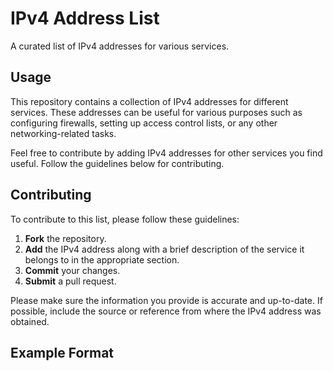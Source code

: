 # IPv4 Address List

A curated list of IPv4 addresses for various services.

## Usage

This repository contains a collection of IPv4 addresses for different services. These addresses can be useful for various purposes such as configuring firewalls, setting up access control lists, or any other networking-related tasks.

Feel free to contribute by adding IPv4 addresses for other services you find useful. Follow the guidelines below for contributing.

## Contributing

To contribute to this list, please follow these guidelines:

1. **Fork** the repository.
2. **Add** the IPv4 address along with a brief description of the service it belongs to in the appropriate section.
3. **Commit** your changes.
4. **Submit** a pull request.

Please make sure the information you provide is accurate and up-to-date. If possible, include the source or reference from where the IPv4 address was obtained.

## Example Format
